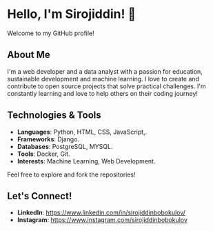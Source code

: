# Hello, I'm Sirojiddin! 👋

Welcome to my GitHub profile!

## About Me

I'm a web developer and a data analyst with a passion for education, sustainable development and machine learning. I love to create and contribute to open source projects that solve practical challenges. I'm constantly learning and love to help others on their coding journey!

## Technologies & Tools

- **Languages**: Python, HTML, CSS, JavaScript,.
- **Frameworks**: Django.
- **Databases**: PostgreSQL, MYSQL.
- **Tools**: Docker, Git.
- **Interests**: Machine Learning, Web Development.

Feel free to explore and fork the repositories!

## Let's Connect!

- **LinkedIn**: https://www.linkedin.com/in/sirojiddinbobokulov/
- **Instagram**: https://www.instagram.com/sirojiddinbobokulov


